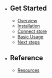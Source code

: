 -   ## Get Started

    -   [Overview](/{{route}}/{{version}}/overview)
    -   [Installation](/{{route}}/{{version}}/installation)
    -   [Connect store](/{{route}}/{{version}}/connect-store)
    -   [Basic Usage](/{{route}}/{{version}}/basic-usage)
    -   [Next steps](/{{route}}/{{version}}/next-steps)

-   ## Reference
    -   [Resources](/{{route}}/{{version}}/resources)
